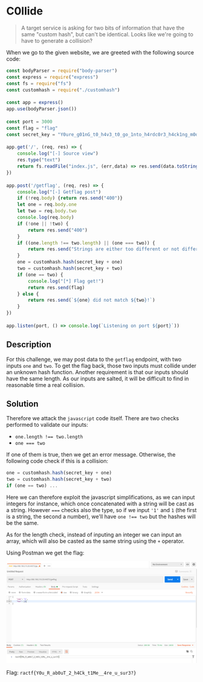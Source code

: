 # C0llide

> A target service is asking for two bits of information that have the same "custom hash", but can't be identical. Looks like we're going to have to generate a collision?

When we go to the given website, we are greeted with the following source code:

```javascript
const bodyParser = require("body-parser")
const express = require("express")
const fs = require("fs")
const customhash = require("./customhash")

const app = express()
app.use(bodyParser.json())

const port = 3000
const flag = "flag"
const secret_key = "Y0ure_g01nG_t0_h4v3_t0_go_1nto_h4rdc0r3_h4ck1ng_m0d3"

app.get('/', (req, res) => {
    console.log("[-] Source view")
    res.type("text")
    return fs.readFile("index.js", (err,data) => res.send(data.toString().replace(flag, "flag")))
})

app.post('/getflag', (req, res) => {
    console.log("[-] Getflag post")
    if (!req.body) {return res.send("400")}
    let one = req.body.one
    let two = req.body.two
    console.log(req.body)
    if (!one || !two) {
        return res.send("400")
    }
    if ((one.length !== two.length) || (one === two)) {
        return res.send("Strings are either too different or not different enough")
    }
    one = customhash.hash(secret_key + one)
    two = customhash.hash(secret_key + two)
    if (one == two) {
        console.log("[*] Flag get!")
        return res.send(flag)
    } else {
        return res.send(`${one} did not match ${two}!`)
    }
})

app.listen(port, () => console.log(`Listening on port ${port}`))
```

## Description

For this challenge, we may post data to the `getflag` endpoint, with two inputs `one` and `two`. To get the flag back, those two inputs must collide under an unknown hash function. Another requirement is that our inputs should have the same length. As our inputs are salted, it will be difficult to find in reasonable time a real collision.

## Solution

Therefore we attack the `javascript` code itself. There are two checks performed to validate our inputs:
- `one.length !== two.length`
- `one === two`

If one of them is true, then we get an error message. Otherwise, the following code check if this is a collision: 

```javascript
one = customhash.hash(secret_key + one)
two = customhash.hash(secret_key + two)
if (one == two) ...
```

Here we can therefore exploit the javascript simplifications, as we can input integers for instance, which once concatenated with a string will be cast as a string. However `===` checks also the type, so if we input `'1'` and `1` (the first is a string, the second a number), we'll have `one !== two` but the hashes will be the same.

As for the length check, instead of inputing an integer we can input an array, which will also be casted as the same string using the `+` operator.

Using Postman we get the flag:

![demonstration](../images/collide.png)

Flag: `ractf{Y0u_R_ab0uT_2_h4Ck_t1Me__4re_u_sur3?}`